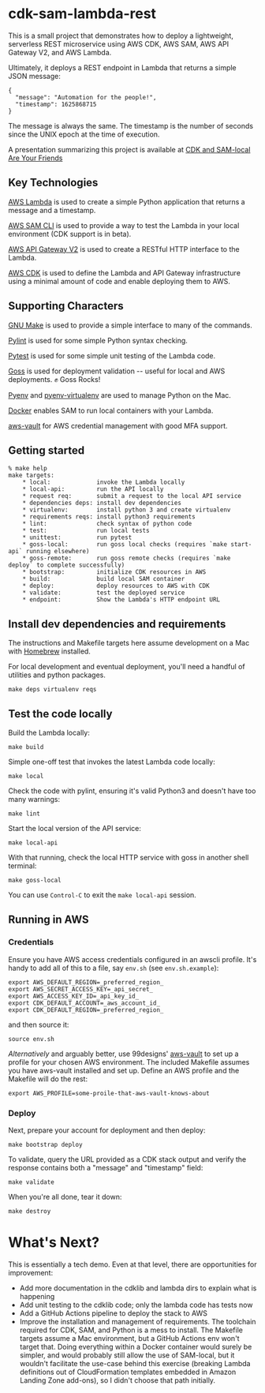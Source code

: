 # cdk-sam-lambda-rest

This is a small project that demonstrates how to deploy a lightweight,
serverless REST microservice using AWS CDK, AWS SAM, AWS API Gateway V2,
and AWS Lambda.

Ultimately, it deploys a REST endpoint in Lambda that returns a simple
JSON message:

    {
      "message": "Automation for the people!",
      "timestamp": 1625868715
    }

The message is always the same. The timestamp is the number of seconds
since the UNIX epoch at the time of execution.

A presentation summarizing this project is available at
[CDK and SAM-local Are Your Friends](./CDK_and_SAM-local_are_your_friends.pdf)

## Key Technologies

[AWS Lambda](https://docs.aws.amazon.com/lambda/latest/dg/python-handler.html)
is used to create a simple Python application that returns a message and a timestamp.

[AWS SAM CLI](https://docs.aws.amazon.com/serverless-application-model/latest/developerguide/serverless-cdk-getting-started.html)
is used to provide a way to test the Lambda in your local environment (CDK support is in beta).

[AWS API Gateway V2](https://docs.aws.amazon.com/apigateway/latest/developerguide/http-api-develop-integrations-lambda.html)
is used to create a RESTful HTTP interface to the Lambda.

[AWS CDK](https://aws.amazon.com/blogs/compute/better-together-aws-sam-and-aws-cdk/)
is used to define the Lambda and API Gateway infrastructure using
a minimal amount of code and enable deploying them to AWS.


## Supporting Characters

[GNU Make](https://www.gnu.org/software/make/manual/) is used to provide a simple interface to many of the commands.

[Pylint](https://pylint.org/) is used for some simple Python syntax checking.

[Pytest](https://pytest.org/) is used for some simple unit testing of the Lambda code.

[Goss](https://goss.rocks/) is used for deployment validation -- useful for local and AWS deployments. &#x270a; Goss Rocks!

[Pyenv](https://github.com/pyenv/pyenv) and [pyenv-virtualenv](https://github.com/pyenv/pyenv-virtualenv) are used to manage Python on the Mac.

[Docker](https://docs.docker.com/get-docker/) enables SAM to run local containers
with your Lambda.

[aws-vault](https://github.com/99designs/aws-vault) for AWS credential management with good MFA support.


## Getting started

```
% make help
make targets:
    * local:             invoke the Lambda locally
    * local-api:         run the API locally
    * request req:       submit a request to the local API service
    * dependencies deps: install dev dependencies
    * virtualenv:        install python 3 and create virtualenv
    * requirements reqs: install python3 requirements
    * lint:              check syntax of python code
    * test:              run local tests
    * unittest:          run pytest
    * goss-local:        run goss local checks (requires `make start-api` running elsewhere)
    * goss-remote:       run goss remote checks (requires `make deploy` to complete successfully)
    * bootstrap:         initialize CDK resources in AWS
    * build:             build local SAM container
    * deploy:            deploy resources to AWS with CDK
    * validate:          test the deployed service
    * endpoint:          Show the Lambda's HTTP endpoint URL
```

## Install dev dependencies and requirements

The instructions and Makefile targets here assume development
on a Mac with [Homebrew](https://brew.sh) installed.

For local development and eventual deployment, you'll need a handful
of utilities and python packages.

    make deps virtualenv reqs


## Test the code locally

Build the Lambda locally:

    make build

Simple one-off test that invokes the latest Lambda code locally:

    make local

Check the code with pylint, ensuring it's valid Python3 and doesn't
have too many warnings:

    make lint

Start the local version of the API service:

    make local-api

With that running, check the local HTTP service with goss in another
shell terminal:

    make goss-local

You can use `Control-C` to exit the `make local-api` session.


## Running in AWS

### Credentials

Ensure you have AWS access credentials configured in an awscli profile.
It's handy to add all of this to a file, say `env.sh` (see `env.sh.example`):

    export AWS_DEFAULT_REGION=_preferred_region_
    export AWS_SECRET_ACCESS_KEY=_api_secret_
    export AWS_ACCESS_KEY_ID=_api_key_id_
    export CDK_DEFAULT_ACCOUNT=_aws_account_id_
    export CDK_DEFAULT_REGION=_preferred_region_

and then source it:

    source env.sh

_Alternatively_ and arguably better, use 99designs' [aws-vault](https://github.com/99designs/aws-vault)
to set up a profile for your chosen AWS environment. The included Makefile assumes you have aws-vault
installed and set up. Define an AWS profile and the Makefile will do the rest:

    export AWS_PROFILE=some-proile-that-aws-vault-knows-about

### Deploy

Next, prepare your account for deployment and then deploy:

    make bootstrap deploy

To validate, query the URL provided as a CDK stack output
and verify the response contains both a "message" and "timestamp" field:

    make validate

When you're all done, tear it down:

    make destroy


# What's Next?

This is essentially a tech demo. Even at that level, there are opportunities
for improvement:

* Add more documentation in the cdklib and lambda dirs to explain
  what is happening
* Add unit testing to the cdklib code; only the lambda code has tests now
* Add a GitHub Actions pipeline to deploy the stack to AWS
* Improve the installation and management of requirements.
  The toolchain required for CDK, SAM, and Python is a mess to install.
  The Makefile targets assume a Mac environment, but a GitHub Actions
  env won't target that. Doing everything within a Docker container
  would surely be simpler, and would probably still allow the use
  of SAM-local, but it wouldn't facilitate the use-case behind this
  exercise (breaking Lambda definitions out of CloudFormation templates
  embedded in Amazon Landing Zone add-ons), so I didn't choose that
  path initially.
